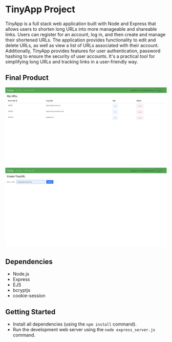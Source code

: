 # TinyApp Project

TinyApp is a full stack web application built with Node and Express that allows users to shorten long URLs into more manageable and shareable links. Users can register for an account, log in, and then create and manage their shortened URLs. The application provides functionality to edit and delete URLs, as well as view a list of URLs associated with their account. Additionally, TinyApp provides features for user authentication, password hashing to ensure the security of user accounts. It's a practical tool for simplifying long URLs and tracking links in a user-friendly way.

## Final Product

!["Screenshot of URLs page"](https://github.com/Tejasva-Bhatia/tinyapp/blob/master/docs/urls-page.png?raw=true)
!["Screenshot of Creating TinyURL"](https://github.com/Tejasva-Bhatia/tinyapp/blob/master/docs/shorten-url-page.png?raw=true)

## Dependencies

- Node.js
- Express
- EJS
- bcryptjs
- cookie-session

## Getting Started

- Install all dependencies (using the `npm install` command).
- Run the development web server using the `node express_server.js` command.